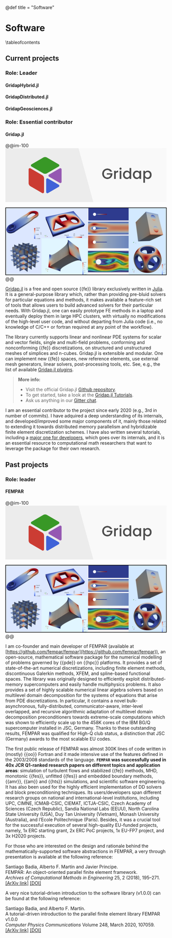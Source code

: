 @def title = "Software"

# Software

\tableofcontents

## Current projects 

### Role: Leader 

#### GridapHybrid.jl

#### GridapDistributed.jl

#### GridapGeosciences.jl

### Role: Essential contributor

#### Gridap.jl

@@im-100
![](/assets/gridap-banner.png)

![](/assets/fig_gridap_intro.png)
@@

[Gridap.jl](https://github.com/gridap/Gridap.jl) is a free and open source {{fe}} library exclusively written in [Julia](https://julialang.org/). It is a general-purpose library which, rather than providing pre-bluid solvers for particular equations and methods, it makes available a feature-rich set of tools that allows users to build advanced solvers for their particular needs. With Gridap.jl, one can easily prototype FE methods in a laptop and eventually deploy them in large HPC clusters, with virtually no modifications of the high-level user code, and without departing from Julia code (i.e., no knowledge of C/C++ or fortran required at any point of the workflow).

The library currently supports linear and nonlinear PDE systems for scalar and vector fields, single and multi-field problems, conforming and nonconforming {{fe}} discretizations, on structured and unstructured meshes of simplices and n-cubes. Gridap.jl is extensible and modular. One can implement new {{fe}} spaces, new reference elements, use external mesh generators, linear solvers, post-processing tools, etc. See, e.g., the list of available [Gridap.jl plugins](https://github.com/gridap/Gridap.jl#plugins).

> **More info:**
> - Visit the official Gridap.jl [Github repository](https://github.com/gridap/Gridap.jl).
> - To get started, take a look at the [Gridap.jl Tutorials](https://gridap.github.io/Tutorials/stable/).
> - Ask us anything in our [Gitter chat](https://gitter.im/Gridap-jl/community).

I am an essential contributor to the project since early 2020 (e.g., 3rd in number of commits). I have adquired a deep understanding of its internals, and developed/improved some major components of it, mainly those related to extending it towards distributed memory parallelism and hybridizable finite element discretization schemes. I have also written several tutorials, including a [major one for developers](https://gridap.github.io/Tutorials/dev/pages/t013_poisson_dev_fe/), which goes over its internals, and it is an essential resource to computational math researchers that want to leverage the package for their own research. 

## Past projects 

### Role: leader

#### FEMPAR 

@@im-100
![](/assets/gridap-banner.png)

![](/assets/fig_gridap_intro.png)
@@

I am co-founder and main developer of FEMPAR (available at [https://github.com/fempar/fempar](https://github.com/fempar/fempar)), an open-source, mathematical software package for the numerical modelling of problems governed by {{pde}} on {{hpc}} platforms. It provides a set of state-of-the-art numerical discretizations, including finite element methods, discontinuous Galerkin methods, XFEM, and spline-based functional spaces. The library was originally designed to efficiently exploit distributed-memory supercomputers and easily handle multiphysics problems. It also provides a set of highly scalable numerical linear algebra solvers based on multilevel domain decomposition for the systems of equations that arise from PDE discretizations. In particular, it contains a novel bulk-asynchronous, fully-distributed, communicator-aware, inter-level overlapped, and recursive algorithmic adaptation of multilevel domain decomposition preconditioners towards extreme-scale computations which was shown to efficiently scale up to the 458K cores of the IBM BG/Q supercomputer installed in JSC, Germany. Thanks to these outstanding results, FEMPAR was qualified for High-Q club status, a distinction that JSC (Germany) awards to the most scalable EU codes.

The first public release of FEMPAR was almost 300K lines of code written in (mostly) {{oo}} Fortran and it made intensive use of the features defined in the 2003/2008 standards of the language. **`FEMPAR` was successfully used in 40x JCR Q1-ranked research papers on different topics and application areas**: simulation of turbulent flows and stabilized {{fe}} methods, MHD, monotonic {{fes}}, unfitted {{fes}} and embedded boundary methods, {{amr}}, {{am}} and {{hts}} simulations, and scientific software engineering. It has also been used for the highly efficient implementation of DD solvers  and block preconditioning techniques. Its users/developers span different research groups on national and international-level institutions, including UPC, CIMNE, ICMAB-CSIC, CIEMAT, ICTJA-CSIC, Czech Academy of Sciences (Czech Republic), Sandia National Labs (EEUU), North Carolina State University (USA), Duy Tan University (Vietnam),  Monash University (Australia), and l’Ecole Politechnique (Paris). Besides, it was a crucial tool for the successful execution of several high-quality EU-funded projects, namely, 1x ERC starting grant, 2x ERC PoC projects, 1x EU-FP7 project, and 3x H2020 projects.

For those who are interested on the design and rationale behind the mathematically-supported software abstractions in FEMPAR, a very through presentation is available at the following reference:

Santiago Badia, Alberto F. Martín and Javier Principe. \
FEMPAR: An object-oriented parallel finite element framework. \
*Archives of Computational Methods in Engineering* 25, 2 (2018), 195–271. \
[[ArXiv link]](https://arxiv.org/abs/1708.01773) [[DOI]](https://link.springer.com/article/10.1007%2Fs11831-017-9244-1)


A very nice tutorial-driven introduction to the software library (v1.0.0) can be found at the following reference:

Santiago Badia, and Alberto F. Martín. \
A tutorial-driven introduction to the parallel finite element library FEMPAR v1.0.0 \
*Computer Physics Communications* Volume 248, March 2020, 107059. \
[[ArXiv link]](https://arxiv.org/abs/1908.00891) [[DOI]](https://www.sciencedirect.com/science/article/pii/S0010465519303832)
